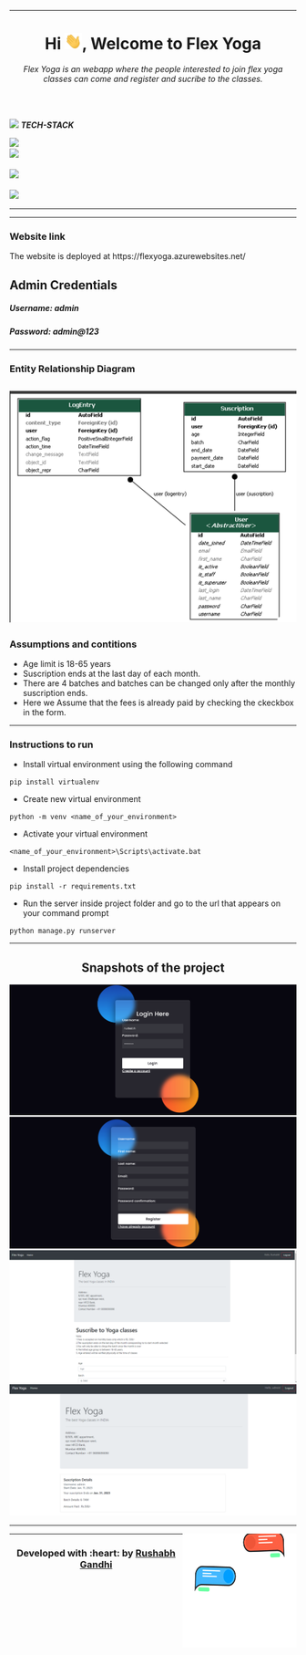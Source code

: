 
<hr>
<h1 align="center">Hi <img src="https://raw.githubusercontent.com/ABSphreak/ABSphreak/master/gifs/Hi.gif" width="30px">, Welcome to Flex Yoga</h1>






<p align="center">
  <em>
    Flex Yoga is an webapp where the people interested to join flex yoga classes can come and register and sucribe to the classes.
 
  </em> 

</p>

<br><br>
 

<img src="https://media.giphy.com/media/iY8CRBdQXODJSCERIr/giphy.gif" width="30px">&nbsp;***TECH-STACK***
<p align="left">
  
  <code><img height="50" src="https://github.com/uannabi/-/blob/master/resource/git.svg"></code>
  <code> <img height="50" src="https://www.vectorlogo.zone/logos/djangoproject/djangoproject-ar21.svg"> </code>
  <code> <img height="50" src="https://github.com/uannabi/-/blob/master/resource/python-icon.svg"> </code>
  <code> <img height="50" src="https://www.vectorlogo.zone/logos/sqlite/sqlite-ar21.svg"> </code>

  <hr>
  </p>
  
 ---

 ### Website link
 <p>The website is deployed at https://flexyoga.azurewebsites.net/</p>
 
 ## Admin Credentials
 ##### Username: admin
 ##### Password: admin@123
 ---

 ### Entity Relationship Diagram
 ![img](screenshots/erd.png)
 ---

 ### Assumptions and contitions
 * Age limit is 18-65 years
 * Suscription ends at the last day of each month.
 * There are 4 batches and batches can be changed only after the monthly suscription ends.
 * Here we Assume that the fees is already paid by checking the ckeckbox in the form.
---
 
 ### Instructions to run
 * Install virtual environment using the following command
 ```
 pip install virtualenv
```
* Create new virtual environment
```
python -m venv <name_of_your_environment>
```
* Activate your virtual environment
```
<name_of_your_environment>\Scripts\activate.bat
```
* Install project dependencies
```
pip install -r requirements.txt
```
* Run the server inside project folder and go to the url that appears on your command prompt
```
python manage.py runserver
```
 
---
<h2 align="center">
Snapshots of the project
</h2>
  
![img](screenshots/ss1.png)
![img](screenshots/ss2.png)  
![img](screenshots/ss3.png)  
![img](screenshots/ss4.png)  

---

<img align="right" width=200px height=200px alt="side_sticker" src="https://github.com/kashish1211/GUPSHUP/blob/master/Screenshots/giphchat.gif" />


---
<h3 align="center"><b>Developed with :heart: by <a href="https://github.com/rushabhgandhi13">Rushabh Gandhi</a>
